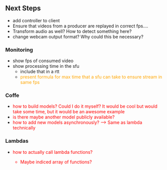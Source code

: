 ## Next Steps
- add controller to client
- Ensure that videos from a producer are replayed in correct fps....
- Transform audio as well? How to detect something here?
- change webcam output format? Why could this be necessary?
### Monitoring
  - show fps of consumed video
  - show processing time in the sfu
    - include that in a rtt
    - <span style="color:orange">present formula for max time that a sfu can take to ensure stream in same fps</span>
### Coffe
  - <span style="color:red">how to build models? Could I do it myself? It would be cool but would take some time, but it would be an awesome example
  - <span style="color:red">is there maybe another model publicly available?
  - <span style="color:red">how to add new models asynchronously? --> Same as lambda technically
### Lambdas
  - <span style="color:red">how to actually call lambda functions? 
    - Maybe indiced array of functions?